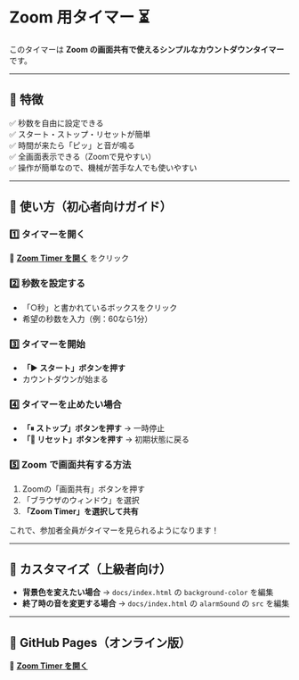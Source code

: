 # Zoom 用タイマー ⏳

このタイマーは **Zoom の画面共有で使えるシンプルなカウントダウンタイマー** です。

---
## 🎯 特徴
✅ 秒数を自由に設定できる  
✅ スタート・ストップ・リセットが簡単  
✅ 時間が来たら「ピッ」と音が鳴る  
✅ 全画面表示できる（Zoomで見やすい）  
✅ 操作が簡単なので、機械が苦手な人でも使いやすい  

---
## 📌 使い方（初心者向けガイド）

### **1️⃣ タイマーを開く**
🔗 **[Zoom Timer を開く](https://toko315.github.io/zoom-timer/)** をクリック

### **2️⃣ 秒数を設定する**
- 「○秒」と書かれているボックスをクリック
- 希望の秒数を入力（例：60なら1分）

### **3️⃣ タイマーを開始**
- **「▶ スタート」ボタンを押す**
- カウントダウンが始まる

### **4️⃣ タイマーを止めたい場合**
- **「⏸ ストップ」ボタンを押す** → 一時停止
- **「🔄 リセット」ボタンを押す** → 初期状態に戻る

### **5️⃣ Zoom で画面共有する方法**
1. Zoomの「画面共有」ボタンを押す
2. 「ブラウザのウィンドウ」を選択
3. **「Zoom Timer」を選択して共有**

これで、参加者全員がタイマーを見られるようになります！

---
## 🎨 カスタマイズ（上級者向け）
- **背景色を変えたい場合** → `docs/index.html` の `background-color` を編集
- **終了時の音を変更する場合** → `docs/index.html` の `alarmSound` の `src` を編集

---
## 🔗 GitHub Pages（オンライン版）
🔗 **[Zoom Timer を開く](https://toko315.github.io/zoom-timer/)**

